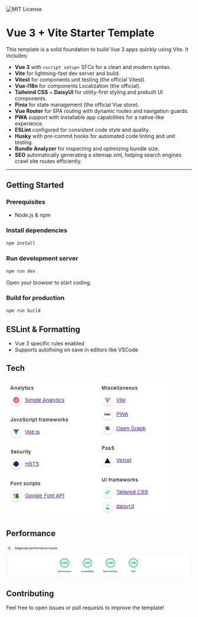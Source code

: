 ![MIT License](https://img.shields.io/badge/license-MIT-green.svg)

# Vue 3 + Vite Starter Template

This template is a solid foundation to build Vue 3 apps quickly using Vite. It includes:

* **Vue 3** with `<script setup>` SFCs for a clean and modern syntax.
* **Vite** for lightning-fast dev server and build.
* **Vitest** for components unit testing (the official Vitest).
* **Vue-I18n** for components Localization (the official).
* **Tailwind CSS** + **DaisyUI** for utility-first styling and prebuilt UI components.
* **Pinia** for state management (the official Vue store).
* **Vue Router** for SPA routing with dynamic routes and navigation guards.
* **PWA** support with installable app capabilities for a native-like experience.
* **ESLint** configured for consistent code style and quality.
* **Husky** with pre-commit hooks for automated code linting and unit testing.
* **Bundle Analyzer** for inspecting and optimizing bundle size.
* **SEO** automatically generating a sitemap.xml, helping search engines crawl site routes efficiently.

---

## Getting Started

### Prerequisites

* Node.js & npm

### Install dependencies

```bash
npm install
```

### Run development server

```bash
npm run dev
```

Open your browser to start coding.

### Build for production

```bash
npm run build
```

## ESLint & Formatting
* Vue 3 specific rules enabled
* Supports autofixing on save in editors like VSCode

## Tech
![](./tech.png)


## Performance
![](./diagnose.png)


## Contributing
Feel free to open issues or pull requests to improve the template!
